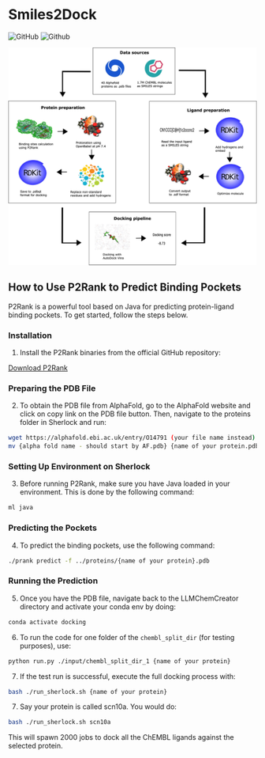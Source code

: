 # Smiles2Dock

![GitHub](https://img.shields.io/github/license/rivas-lab/Smiles2Dock)
![Github](https://img.shields.io/badge/status-under_development-yellow)

![Biobank Image](https://github.com/rivas-lab/Smiles2Dock/blob/main/images/project_diagram.jpg)

## How to Use P2Rank to Predict Binding Pockets

P2Rank is a powerful tool based on Java for predicting protein-ligand binding pockets. To get started, follow the steps below.

### Installation

1. Install the P2Rank binaries from the official GitHub repository:

[Download P2Rank](https://github.com/rdk/p2rank)

### Preparing the PDB File

2. To obtain the PDB file from AlphaFold, go to the AlphaFold website and click on copy link on the PDB file button. Then, navigate to the proteins folder in Sherlock and run:
```bash
wget https://alphafold.ebi.ac.uk/entry/O14791 (your file name instead)
mv {alpha fold name - should start by AF.pdb} {name of your protein.pdb} 
```

### Setting Up Environment on Sherlock

3. Before running P2Rank, make sure you have Java loaded in your environment. This is done by the following command:

```bash
ml java
```

### Predicting the Pockets

4. To predict the binding pockets, use the following command:

```bash
./prank predict -f ../proteins/{name of your protein}.pdb  
```

### Running the Prediction

5. Once you have the PDB file, navigate back to the LLMChemCreator directory and activate your conda env by doing:

```bash
conda activate docking
```

6. To run the code for one folder of the `chembl_split_dir` (for testing purposes), use:

```bash
python run.py ./input/chembl_split_dir_1 {name of your protein}
```

7. If the test run is successful, execute the full docking process with:

```bash 
bash ./run_sherlock.sh {name of your protein}
```

7. Say your protein is called scn10a. You would do:

```bash 
bash ./run_sherlock.sh scn10a
```

This will spawn 2000 jobs to dock all the ChEMBL ligands against the selected protein.

